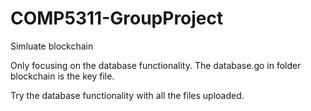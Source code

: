 # COMP5311-GroupProject
Simluate blockchain


Only focusing on the database functionality.
The database.go in folder blockchain is the key file.


Try the database functionality with all the files uploaded.
